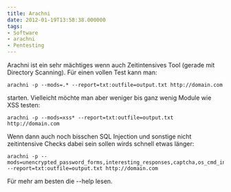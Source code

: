 ```yaml
---
title: Arachni
date: 2012-01-19T13:58:38.000000
tags: 
- Software
- arachni
- Pentesting
---
```



Arachni ist ein sehr mächtiges wenn auch Zeitintensives Tool (gerade mit
Directory Scanning). Für einen vollen Test kann man:

    arachni -p --mods=.* --report=txt:outfile=output.txt http://domain.com

starten. Vielleicht möchte man aber weniger bis ganz wenig Module wie XSS testen:

    arachni -p --mods=xss* --report=txt:outfile=output.txt http://domain.com

Wenn dann auch noch bisschen SQL Injection und sonstige nicht zeitintensive
Checks dabei sein sollen wirds schnell etwas länger:

    arachni -p --mods=unencrypted_password_forms,interesting_responses,captcha,os_cmd_injection_timing,sqli_blind_rdiff,xss*,xss_script_tag,sqli,code_injection_timing, --report=txt:outfile=output.txt http://domain.com

Für mehr am besten die --help lesen.
